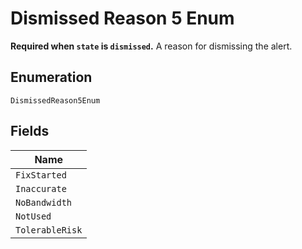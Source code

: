 
# Dismissed Reason 5 Enum

**Required when `state` is `dismissed`.** A reason for dismissing the alert.

## Enumeration

`DismissedReason5Enum`

## Fields

| Name |
|  --- |
| `FixStarted` |
| `Inaccurate` |
| `NoBandwidth` |
| `NotUsed` |
| `TolerableRisk` |

